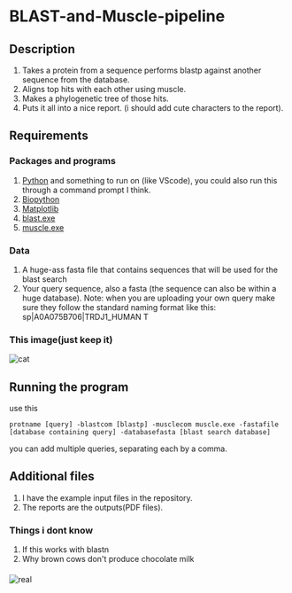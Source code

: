 # BLAST-and-Muscle-pipeline
## Description
1. Takes a protein from a sequence performs blastp against another sequence from the database.
2. Aligns top hits with each other using muscle.
3. Makes a phylogenetic tree of those hits.
4. Puts it all into a nice report. (i should add cute characters to the report).


## Requirements
### Packages and programs
1. [Python]([url](https://www.python.org/)) and something to run on (like VScode), you could also run this through a command prompt I think.
2. [Biopython](https://biopython.org/)
3. [Matplotlib](https://matplotlib.org/)
4. [blast.exe](https://blast.ncbi.nlm.nih.gov/doc/blast-help/downloadblastdata.html)
5. [muscle.exe](https://drive5.com/muscle/downloads_v3.htm)

### Data
1. A huge-ass fasta file that contains sequences that will be used for the blast search
2. Your query sequence, also a fasta (the sequence can also be within a huge database). Note: when you are uploading your own query make sure they follow the standard naming format like this: sp|A0A075B706|TRDJ1_HUMAN T

### This image(just keep it)
![cat](https://th.bing.com/th/id/OIP.bGYHV9PXpVn4CFAPFnzmbgHaD2?rs=1&pid=ImgDetMain)


## Running the program
use this
```
protname [query] -blastcom [blastp] -musclecom muscle.exe -fastafile [database containing query] -databasefasta [blast search database]
```
you can add multiple queries, separating each by a comma.


## Additional files
1. I have the example input files in the repository.
2. The reports are the outputs(PDF files).

### Things i dont know
1. If this works with blastn 
2. Why brown cows don't produce chocolate milk
#### 
![real](https://i0.wp.com/onpasture.com/wp-content/uploads/2018/01/Cow-on-bike.png?fit=375%2C293&ssl=1)



